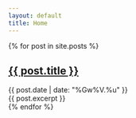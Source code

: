 ```yaml
---
layout: default
title: Home
---
```


{% for post in site.posts %}
<div class="post">
  <h2><a href="{{ post.url | relative_url }}">{{ post.title }}</a></h2>
  <div class="post-date">{{ post.date | date: "%Gw%V.%u" }}</div>
  {{ post.excerpt }}
</div>
{% endfor %}